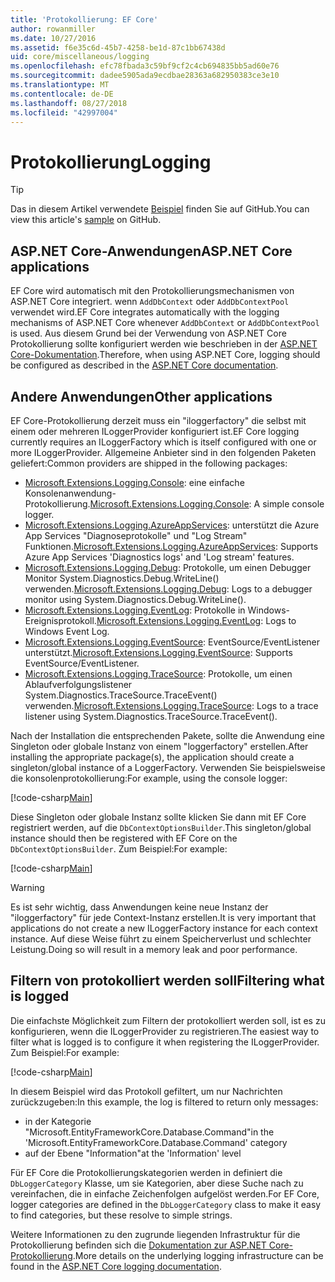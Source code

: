 ```yaml
---
title: 'Protokollierung: EF Core'
author: rowanmiller
ms.date: 10/27/2016
ms.assetid: f6e35c6d-45b7-4258-be1d-87c1bb67438d
uid: core/miscellaneous/logging
ms.openlocfilehash: efc78fbada3c59bf9cf2c4cb694835bb5ad60e76
ms.sourcegitcommit: dadee5905ada9ecdbae28363a682950383ce3e10
ms.translationtype: MT
ms.contentlocale: de-DE
ms.lasthandoff: 08/27/2018
ms.locfileid: "42997004"
---
```

# <a name="logging"></a><span data-ttu-id="3a66c-102">Protokollierung</span><span class="sxs-lookup"><span data-stu-id="3a66c-102">Logging</span></span>

> [!TIP]  
> <span data-ttu-id="3a66c-103">Das in diesem Artikel verwendete [Beispiel](https://github.com/aspnet/EntityFramework.Docs/tree/master/samples/core/Miscellaneous/Logging) finden Sie auf GitHub.</span><span class="sxs-lookup"><span data-stu-id="3a66c-103">You can view this article's [sample](https://github.com/aspnet/EntityFramework.Docs/tree/master/samples/core/Miscellaneous/Logging) on GitHub.</span></span>

## <a name="aspnet-core-applications"></a><span data-ttu-id="3a66c-104">ASP.NET Core-Anwendungen</span><span class="sxs-lookup"><span data-stu-id="3a66c-104">ASP.NET Core applications</span></span>

<span data-ttu-id="3a66c-105">EF Core wird automatisch mit den Protokollierungsmechanismen von ASP.NET Core integriert. wenn `AddDbContext` oder `AddDbContextPool` verwendet wird.</span><span class="sxs-lookup"><span data-stu-id="3a66c-105">EF Core integrates automatically with the logging mechanisms of ASP.NET Core whenever `AddDbContext` or `AddDbContextPool` is used.</span></span> <span data-ttu-id="3a66c-106">Aus diesem Grund bei der Verwendung von ASP.NET Core Protokollierung sollte konfiguriert werden wie beschrieben in der [ASP.NET Core-Dokumentation](https://docs.microsoft.com/en-us/aspnet/core/fundamentals/logging?tabs=aspnetcore2x).</span><span class="sxs-lookup"><span data-stu-id="3a66c-106">Therefore, when using ASP.NET Core, logging should be configured as described in the [ASP.NET Core documentation](https://docs.microsoft.com/en-us/aspnet/core/fundamentals/logging?tabs=aspnetcore2x).</span></span>

## <a name="other-applications"></a><span data-ttu-id="3a66c-107">Andere Anwendungen</span><span class="sxs-lookup"><span data-stu-id="3a66c-107">Other applications</span></span>

<span data-ttu-id="3a66c-108">EF Core-Protokollierung derzeit muss ein "iloggerfactory" die selbst mit einem oder mehreren ILoggerProvider konfiguriert ist.</span><span class="sxs-lookup"><span data-stu-id="3a66c-108">EF Core logging currently requires an ILoggerFactory which is itself configured with one or more ILoggerProvider.</span></span> <span data-ttu-id="3a66c-109">Allgemeine Anbieter sind in den folgenden Paketen geliefert:</span><span class="sxs-lookup"><span data-stu-id="3a66c-109">Common providers are shipped in the following packages:</span></span>

* <span data-ttu-id="3a66c-110">[Microsoft.Extensions.Logging.Console](https://www.nuget.org/packages/Microsoft.Extensions.Logging.Console/): eine einfache Konsolenanwendung-Protokollierung.</span><span class="sxs-lookup"><span data-stu-id="3a66c-110">[Microsoft.Extensions.Logging.Console](https://www.nuget.org/packages/Microsoft.Extensions.Logging.Console/): A simple console logger.</span></span>
* <span data-ttu-id="3a66c-111">[Microsoft.Extensions.Logging.AzureAppServices](https://www.nuget.org/packages/Microsoft.Extensions.Logging.AzureAppServices/): unterstützt die Azure App Services "Diagnoseprotokolle" und "Log Stream" Funktionen.</span><span class="sxs-lookup"><span data-stu-id="3a66c-111">[Microsoft.Extensions.Logging.AzureAppServices](https://www.nuget.org/packages/Microsoft.Extensions.Logging.AzureAppServices/): Supports Azure App Services 'Diagnostics logs' and 'Log stream' features.</span></span>
* <span data-ttu-id="3a66c-112">[Microsoft.Extensions.Logging.Debug](https://www.nuget.org/packages/Microsoft.Extensions.Logging.Debug/): Protokolle, um einen Debugger Monitor System.Diagnostics.Debug.WriteLine() verwenden.</span><span class="sxs-lookup"><span data-stu-id="3a66c-112">[Microsoft.Extensions.Logging.Debug](https://www.nuget.org/packages/Microsoft.Extensions.Logging.Debug/): Logs to a debugger monitor using System.Diagnostics.Debug.WriteLine().</span></span>
* <span data-ttu-id="3a66c-113">[Microsoft.Extensions.Logging.EventLog](https://www.nuget.org/packages/Microsoft.Extensions.Logging.EventLog/): Protokolle in Windows-Ereignisprotokoll.</span><span class="sxs-lookup"><span data-stu-id="3a66c-113">[Microsoft.Extensions.Logging.EventLog](https://www.nuget.org/packages/Microsoft.Extensions.Logging.EventLog/): Logs to Windows Event Log.</span></span>
* <span data-ttu-id="3a66c-114">[Microsoft.Extensions.Logging.EventSource](https://www.nuget.org/packages/Microsoft.Extensions.Logging.EventSource/): EventSource/EventListener unterstützt.</span><span class="sxs-lookup"><span data-stu-id="3a66c-114">[Microsoft.Extensions.Logging.EventSource](https://www.nuget.org/packages/Microsoft.Extensions.Logging.EventSource/): Supports EventSource/EventListener.</span></span>
* <span data-ttu-id="3a66c-115">[Microsoft.Extensions.Logging.TraceSource](https://www.nuget.org/packages/Microsoft.Extensions.Logging.TraceSource/): Protokolle, um einen Ablaufverfolgungslistener System.Diagnostics.TraceSource.TraceEvent() verwenden.</span><span class="sxs-lookup"><span data-stu-id="3a66c-115">[Microsoft.Extensions.Logging.TraceSource](https://www.nuget.org/packages/Microsoft.Extensions.Logging.TraceSource/): Logs to a trace listener using System.Diagnostics.TraceSource.TraceEvent().</span></span>

<span data-ttu-id="3a66c-116">Nach der Installation die entsprechenden Pakete, sollte die Anwendung eine Singleton oder globale Instanz von einem "loggerfactory" erstellen.</span><span class="sxs-lookup"><span data-stu-id="3a66c-116">After installing the appropriate package(s), the application should create a singleton/global instance of a LoggerFactory.</span></span> <span data-ttu-id="3a66c-117">Verwenden Sie beispielsweise die konsolenprotokollierung:</span><span class="sxs-lookup"><span data-stu-id="3a66c-117">For example, using the console logger:</span></span>

[!code-csharp[Main](../../../samples/core/Miscellaneous/Logging/Logging/BloggingContext.cs#DefineLoggerFactory)]

<span data-ttu-id="3a66c-118">Diese Singleton oder globale Instanz sollte klicken Sie dann mit EF Core registriert werden, auf die `DbContextOptionsBuilder`.</span><span class="sxs-lookup"><span data-stu-id="3a66c-118">This singleton/global instance should then be registered with EF Core on the `DbContextOptionsBuilder`.</span></span> <span data-ttu-id="3a66c-119">Zum Beispiel:</span><span class="sxs-lookup"><span data-stu-id="3a66c-119">For example:</span></span>

[!code-csharp[Main](../../../samples/core/Miscellaneous/Logging/Logging/BloggingContext.cs#RegisterLoggerFactory)]

> [!WARNING]
> <span data-ttu-id="3a66c-120">Es ist sehr wichtig, dass Anwendungen keine neue Instanz der "iloggerfactory" für jede Context-Instanz erstellen.</span><span class="sxs-lookup"><span data-stu-id="3a66c-120">It is very important that applications do not create a new ILoggerFactory instance for each context instance.</span></span> <span data-ttu-id="3a66c-121">Auf diese Weise führt zu einem Speicherverlust und schlechter Leistung.</span><span class="sxs-lookup"><span data-stu-id="3a66c-121">Doing so will result in a memory leak and poor performance.</span></span>

## <a name="filtering-what-is-logged"></a><span data-ttu-id="3a66c-122">Filtern von protokolliert werden soll</span><span class="sxs-lookup"><span data-stu-id="3a66c-122">Filtering what is logged</span></span>

<span data-ttu-id="3a66c-123">Die einfachste Möglichkeit zum Filtern der protokolliert werden soll, ist es zu konfigurieren, wenn die ILoggerProvider zu registrieren.</span><span class="sxs-lookup"><span data-stu-id="3a66c-123">The easiest way to filter what is logged is to configure it when registering the ILoggerProvider.</span></span> <span data-ttu-id="3a66c-124">Zum Beispiel:</span><span class="sxs-lookup"><span data-stu-id="3a66c-124">For example:</span></span>

[!code-csharp[Main](../../../samples/core/Miscellaneous/Logging/Logging/BloggingContextWithFiltering.cs#DefineLoggerFactory)]

<span data-ttu-id="3a66c-125">In diesem Beispiel wird das Protokoll gefiltert, um nur Nachrichten zurückzugeben:</span><span class="sxs-lookup"><span data-stu-id="3a66c-125">In this example, the log is filtered to return only messages:</span></span>
 * <span data-ttu-id="3a66c-126">in der Kategorie "Microsoft.EntityFrameworkCore.Database.Command"</span><span class="sxs-lookup"><span data-stu-id="3a66c-126">in the 'Microsoft.EntityFrameworkCore.Database.Command' category</span></span>
 * <span data-ttu-id="3a66c-127">auf der Ebene "Information"</span><span class="sxs-lookup"><span data-stu-id="3a66c-127">at the 'Information' level</span></span>

<span data-ttu-id="3a66c-128">Für EF Core die Protokollierungskategorien werden in definiert die `DbLoggerCategory` Klasse, um sie Kategorien, aber diese Suche nach zu vereinfachen, die in einfache Zeichenfolgen aufgelöst werden.</span><span class="sxs-lookup"><span data-stu-id="3a66c-128">For EF Core, logger categories are defined in the `DbLoggerCategory` class to make it easy to find categories, but these resolve to simple strings.</span></span>

<span data-ttu-id="3a66c-129">Weitere Informationen zu den zugrunde liegenden Infrastruktur für die Protokollierung befinden sich die [Dokumentation zur ASP.NET Core-Protokollierung](https://docs.microsoft.com/en-us/aspnet/core/fundamentals/logging?tabs=aspnetcore2x).</span><span class="sxs-lookup"><span data-stu-id="3a66c-129">More details on the underlying logging infrastructure can be found in the [ASP.NET Core logging documentation](https://docs.microsoft.com/en-us/aspnet/core/fundamentals/logging?tabs=aspnetcore2x).</span></span>
